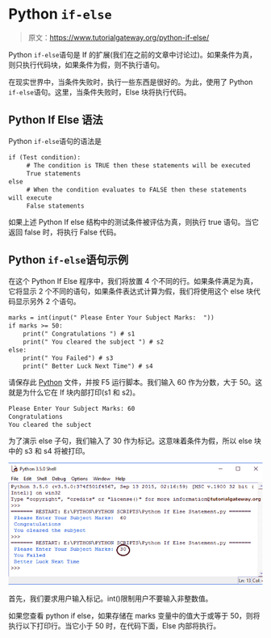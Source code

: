 # Python `if-else`

> 原文：<https://www.tutorialgateway.org/python-if-else/>

Python `if-else`语句是 If 的扩展(我们在之前的文章中讨论过)。如果条件为真，则只执行代码块，如果条件为假，则不执行语句。

在现实世界中，当条件失败时，执行一些东西是很好的。为此，使用了 Python `if-else`语句。这里，当条件失败时，Else 块将执行代码。

## Python If Else 语法

Python `if-else`语句的语法是

```
if (Test condition):
     # The condition is TRUE then these statements will be executed
     True statements
else
     # When the condition evaluates to FALSE then these statements will execute
     False statements
```

如果上述 Python If else 结构中的测试条件被评估为真，则执行 true 语句。当它返回 false 时，将执行 False 代码。

## Python `if-else`语句示例

在这个 Python If Else 程序中，我们将放置 4 个不同的行。如果条件满足为真，它将显示 2 个不同的语句，如果条件表达式计算为假，我们将使用这个 else 块代码显示另外 2 个语句。

```
marks = int(input(" Please Enter Your Subject Marks:  "))
if marks >= 50:
    print(" Congratulations ") # s1
    print(" You cleared the subject ") # s2
else:
    print(" You Failed") # s3
    print(" Better Luck Next Time") # s4
```

请保存此 [Python](https://www.tutorialgateway.org/python-tutorial/) 文件，并按 F5 运行脚本。我们输入 60 作为分数，大于 50。这就是为什么它在 If 块内部打印(s1 和 s2)。

```
Please Enter Your Subject Marks: 60
Congratulations
You cleared the subject
```

为了演示 else 子句，我们输入了 30 作为标记。这意味着条件为假，所以 else 块中的 s3 和 s4 将被打印。

![Python If Else Statement 5](img/8cfdfdb6926f94b5043b59be8b3a2663.png)

首先，我们要求用户输入标记。int()限制用户不要输入非整数值。

如果您查看 python if else，如果存储在 marks 变量中的值大于或等于 50，则将执行以下打印行。当它小于 50 时，在代码下面，Else 内部将执行。